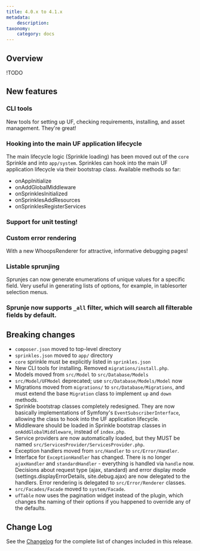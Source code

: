 ```yaml
---
title: 4.0.x to 4.1.x
metadata:
    description: 
taxonomy:
    category: docs
---
```


## Overview
!TODO

## New features

### CLI tools

New tools for setting up UF, checking requirements, installing, and asset management.  They're great!

### Hooking into the main UF application lifecycle

The main lifecycle logic (Sprinkle loading) has been moved out of the `core` Sprinkle and into `app/system`.  Sprinkles can hook into the main UF application lifecycle via their bootstrap class.  Available methods so far:

- onAppInitialize
- onAddGlobalMiddleware
- onSprinklesInitialized
- onSprinklesAddResources
- onSprinklesRegisterServices

### Support for unit testing!

### Custom error rendering

With a new WhoopsRenderer for attractive, informative debugging pages!

### Listable sprunjing

Sprunjes can now generate enumerations of unique values for a specific field.  Very useful in generating lists of options, for example, in tablesorter selection menus.

### Sprunje now supports `_all` filter, which will search all filterable fields by default.

## Breaking changes

- `composer.json` moved to top-level directory
- `sprinkles.json` moved to `app/` directory
- `core` sprinkle must be explicitly listed in `sprinkles.json`
- New CLI tools for installing.  Removed `migrations/install.php`.
- Models moved from `src/Model` to `src/Database/Models`
- `src/Model/UFModel` deprecated; use `src/Database/Models/Model` now
- Migrations moved from `migrations/` to `src/Database/Migrations`, and must extend the base `Migration` class to implement `up` and `down` methods.
- Sprinkle bootstrap classes completely redesigned.  They are now basically implementations of Symfony's `EventSubscriberInterface`, allowing the class to hook into the UF application lifecycle.
- Middleware should be loaded in Sprinkle bootstrap classes in `onAddGlobalMiddleware`, instead of `index.php`.
- Service providers are now automatically loaded, but they MUST be named `src/ServicesProvider/ServicesProvider.php`.
- Exception handlers moved from `src/Handler` to `src/Error/Handler`.
- Interface for `ExceptionHandler` has changed.  There is no longer `ajaxHandler` and `standardHandler` - everything is handled via `handle` now.  Decisions about request type (ajax, standard) and error display mode (settings.displayErrorDetails, site.debug.ajax) are now delegated to the handlers.  Error rendering is delegated to `src/Error/Renderer` classes.
- `src/Facades/Facade` moved to `system/Facade`.
- `ufTable` now uses the pagination widget instead of the plugin, which changes the naming of their options if you happened to override any of the defaults.

## Change Log

See the [Changelog](https://github.com/userfrosting/UserFrosting/blob/master/CHANGELOG.md#v410-alpha) for the complete list of changes included in this release. 
